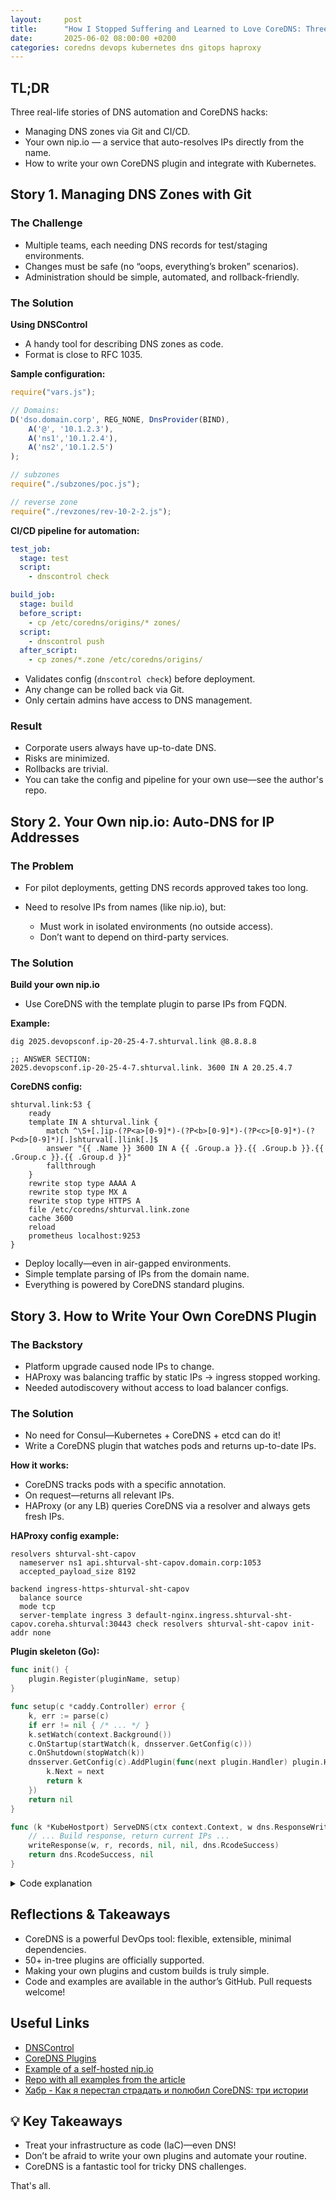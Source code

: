 ```yaml
---
layout:     post
title:      "How I Stopped Suffering and Learned to Love CoreDNS: Three Stories"
date:       2025-06-02 08:00:00 +0200
categories: coredns devops kubernetes dns gitops haproxy
---
```


## TL;DR

Three real-life stories of DNS automation and CoreDNS hacks:

* Managing DNS zones via Git and CI/CD.
* Your own nip.io — a service that auto-resolves IPs directly from the name.
* How to write your own CoreDNS plugin and integrate with Kubernetes.

## Story 1. Managing DNS Zones with Git

### The Challenge

* Multiple teams, each needing DNS records for test/staging environments.
* Changes must be safe (no “oops, everything’s broken” scenarios).
* Administration should be simple, automated, and rollback-friendly.

### The Solution

**Using DNSControl**

* A handy tool for describing DNS zones as code.
* Format is close to RFC 1035.

**Sample configuration:**

```js
require("vars.js");

// Domains:
D('dso.domain.corp', REG_NONE, DnsProvider(BIND),
    A('@', '10.1.2.3'),
    A('ns1','10.1.2.4'),
    A('ns2','10.1.2.5')
);

// subzones
require("./subzones/poc.js");

// reverse zone
require("./revzones/rev-10-2-2.js");
```

**CI/CD pipeline for automation:**

```yaml
test_job:
  stage: test
  script:
    - dnscontrol check

build_job:
  stage: build
  before_script:
    - cp /etc/coredns/origins/* zones/
  script:
    - dnscontrol push
  after_script:
    - cp zones/*.zone /etc/coredns/origins/
```

* Validates config (`dnscontrol check`) before deployment.
* Any change can be rolled back via Git.
* Only certain admins have access to DNS management.

### Result

* Corporate users always have up-to-date DNS.
* Risks are minimized.
* Rollbacks are trivial.
* You can take the config and pipeline for your own use—see the author's repo.

## Story 2. Your Own nip.io: Auto-DNS for IP Addresses

### The Problem

* For pilot deployments, getting DNS records approved takes too long.
* Need to resolve IPs from names (like nip.io), but:

  * Must work in isolated environments (no outside access).
  * Don’t want to depend on third-party services.

### The Solution

**Build your own nip.io**

* Use CoreDNS with the template plugin to parse IPs from FQDN.

**Example:**

```shell
dig 2025.devopsconf.ip-20-25-4-7.shturval.link @8.8.8.8

;; ANSWER SECTION:
2025.devopsconf.ip-20-25-4-7.shturval.link. 3600 IN A 20.25.4.7
```

**CoreDNS config:**

```caddyfile
shturval.link:53 {
    ready
    template IN A shturval.link {
        match ^\S+[.]ip-(?P<a>[0-9]*)-(?P<b>[0-9]*)-(?P<c>[0-9]*)-(?P<d>[0-9]*)[.]shturval[.]link[.]$
        answer "{{ .Name }} 3600 IN A {{ .Group.a }}.{{ .Group.b }}.{{ .Group.c }}.{{ .Group.d }}"
        fallthrough
    }
    rewrite stop type AAAA A
    rewrite stop type MX A
    rewrite stop type HTTPS A
    file /etc/coredns/shturval.link.zone
    cache 3600
    reload
    prometheus localhost:9253
}
```

* Deploy locally—even in air-gapped environments.
* Simple template parsing of IPs from the domain name.
* Everything is powered by CoreDNS standard plugins.


## Story 3. How to Write Your Own CoreDNS Plugin

### The Backstory

* Platform upgrade caused node IPs to change.
* HAProxy was balancing traffic by static IPs → ingress stopped working.
* Needed autodiscovery without access to load balancer configs.

### The Solution

* No need for Consul—Kubernetes + CoreDNS + etcd can do it!
* Write a CoreDNS plugin that watches pods and returns up-to-date IPs.

**How it works:**

* CoreDNS tracks pods with a specific annotation.
* On request—returns all relevant IPs.
* HAProxy (or any LB) queries CoreDNS via a resolver and always gets fresh IPs.

**HAProxy config example:**

```haproxy
resolvers shturval-sht-capov
  nameserver ns1 api.shturval-sht-capov.domain.corp:1053
  accepted_payload_size 8192

backend ingress-https-shturval-sht-capov
  balance source
  mode tcp
  server-template ingress 3 default-nginx.ingress.shturval-sht-capov.coreha.shturval:30443 check resolvers shturval-sht-capov init-addr none
```

**Plugin skeleton (Go):**

```go
func init() {
    plugin.Register(pluginName, setup)
}

func setup(c *caddy.Controller) error {
    k, err := parse(c)
    if err != nil { /* ... */ }
    k.setWatch(context.Background())
    c.OnStartup(startWatch(k, dnsserver.GetConfig(c)))
    c.OnShutdown(stopWatch(k))
    dnsserver.GetConfig(c).AddPlugin(func(next plugin.Handler) plugin.Handler {
        k.Next = next
        return k
    })
    return nil
}

func (k *KubeHostport) ServeDNS(ctx context.Context, w dns.ResponseWriter, r *dns.Msg) (int, error) {
    // ... Build response, return current IPs ...
    writeResponse(w, r, records, nil, nil, dns.RcodeSuccess)
    return dns.RcodeSuccess, nil
}
```

<details>
<summary>Code explanation</summary>

* Register and initialize the plugin via CoreDNS API.
* Pod watcher—just like `kubectl get --watch`.
* Caches the list of IPs; hits kube-API only on changes.
* You can literally write such a plugin in one evening—especially with LLM help 😄

</details>

## Reflections & Takeaways

* CoreDNS is a powerful DevOps tool: flexible, extensible, minimal dependencies.
* 50+ in-tree plugins are officially supported.
* Making your own plugins and custom builds is truly simple.
* Code and examples are available in the author’s GitHub. Pull requests welcome!


## Useful Links

* [DNSControl](https://stackexchange.github.io/dnscontrol/)
* [CoreDNS Plugins](https://coredns.io/plugins/)
* [Example of a self-hosted nip.io](https://github.com/shturval/nipio-example)
* [Repo with all examples from the article](https://github.com/shturval/coredns-examples)
* [Хабр - Как я перестал страдать и полюбил CoreDNS: три истории](https://habr.com/ru/companies/chislitellab/articles/913946/)

## 💡 Key Takeaways

* Treat your infrastructure as code (IaC)—even DNS!
* Don’t be afraid to write your own plugins and automate your routine.
* CoreDNS is a fantastic tool for tricky DNS challenges.

That's all.
